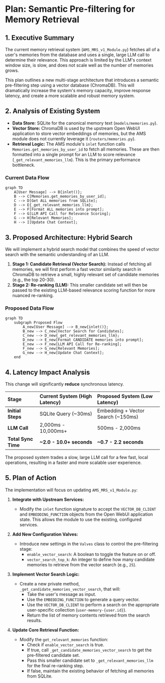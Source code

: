# Plan: Semantic Pre-filtering for Memory Retrieval

## 1. Executive Summary

The current memory retrieval system (`AMS_MRS_v1_Module.py`) fetches all of a user's memories from the database and uses a single, large LLM call to determine their relevance. This approach is limited by the LLM's context window size, is slow, and does not scale well as the number of memories grows.

This plan outlines a new multi-stage architecture that introduces a semantic pre-filtering step using a vector database (ChromaDB). This will dramatically increase the system's memory capacity, improve response latency, and create a more scalable and robust memory system.

## 2. Analysis of Existing System

- **Data Store:** SQLite for the canonical memory text (`models/memories.py`).
- **Vector Store:** ChromaDB is used by the upstream Open WebUI application to store vector embeddings of memories, but the AMS module does not currently leverage it (`routers/memories.py`).
- **Retrieval Logic:** The AMS module's `inlet` function calls `Memories.get_memories_by_user_id` to fetch all memories. These are then formatted into a single prompt for an LLM to score relevance (`_get_relevant_memories_llm`). This is the primary performance bottleneck.

### Current Data Flow

```mermaid
graph TD
    A[User Message] --> B{inlet()};
    B --> C[Memories.get_memories_by_user_id];
    C --> D[Get ALL memories from SQLite];
    D --> E{_get_relevant_memories_llm};
    E --> F[Format ALL memories into prompt];
    F --> G[LLM API Call for Relevance Scoring];
    G --> H[Relevant Memories];
    H --> I[Update Chat Context];
```

## 3. Proposed Architecture: Hybrid Search

We will implement a hybrid search model that combines the speed of vector search with the semantic understanding of an LLM.

1.  **Stage 1: Candidate Retrieval (Vector Search):** Instead of fetching all memories, we will first perform a fast vector similarity search in ChromaDB to retrieve a small, highly relevant set of candidate memories (e.g., the top 20-30).
2.  **Stage 2: Re-ranking (LLM):** This smaller candidate set will then be passed to the existing LLM-based relevance scoring function for more nuanced re-ranking.

### Proposed Data Flow

```mermaid
graph TD
    subgraph Proposed Flow
        A_new[User Message] --> B_new{inlet()};
        B_new --> C_new[Vector Search for Candidates];
        C_new --> D_new{_get_relevant_memories_llm};
        D_new --> E_new[Format CANDIDATE memories into prompt];
        E_new --> F_new[LLM API Call for Re-ranking];
        F_new --> G_new[Relevant Memories];
        G_new --> H_new[Update Chat Context];
    end
```

## 4. Latency Impact Analysis

This change will significantly **reduce** synchronous latency.

| Stage | Current System (High Latency) | Proposed System (Low Latency) |
| :--- | :--- | :--- |
| **Initial Steps**| SQLite Query (~30ms) | Embedding + Vector Search (~150ms) |
| **LLM Call**| 2,000ms - 10,000ms+ | 500ms - 2,000ms |
| **Total Sync Time**| **~2.0 - 10.0+ seconds** | **~0.7 - 2.2 seconds** |

The proposed system trades a slow, large LLM call for a few fast, local operations, resulting in a faster and more scalable user experience.

## 5. Plan of Action

The implementation will focus on updating `AMS_MRS_v1_Module.py`:

1.  **Integrate with Upstream Services:**
    *   Modify the `inlet` function signature to accept the `VECTOR_DB_CLIENT` and `EMBEDDING_FUNCTION` objects from the Open WebUI application state. This allows the module to use the existing, configured services.

2.  **Add New Configuration Valves:**
    *   Introduce new settings in the `Valves` class to control the pre-filtering stage:
        *   `enable_vector_search`: A boolean to toggle the feature on or off.
        *   `vector_search_top_k`: An integer to define how many candidate memories to retrieve from the vector search (e.g., `25`).

3.  **Implement Vector Search Logic:**
    *   Create a new private method, `_get_candidate_memories_vector_search`, that will:
        *   Take the user's message as input.
        *   Use the `EMBEDDING_FUNCTION` to generate a query vector.
        *   Use the `VECTOR_DB_CLIENT` to perform a search on the appropriate user-specific collection (`user-memory-{user.id}`).
        *   Return the list of memory contents retrieved from the search results.

4.  **Update Core Retrieval Function:**
    *   Modify the `get_relevant_memories` function:
        *   Check if `enable_vector_search` is true.
        *   If true, call `_get_candidate_memories_vector_search` to get the pre-filtered candidate set.
        *   Pass this smaller candidate set to `_get_relevant_memories_llm` for the final re-ranking step.
        *   If false, maintain the existing behavior of fetching all memories from SQLite.